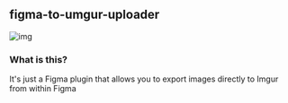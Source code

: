 ## figma-to-umgur-uploader

![img](https://i.imgur.com/S6pMAoD.png) 

### What is this?
It's just a Figma plugin that allows you to export images directly to Imgur from within Figma


